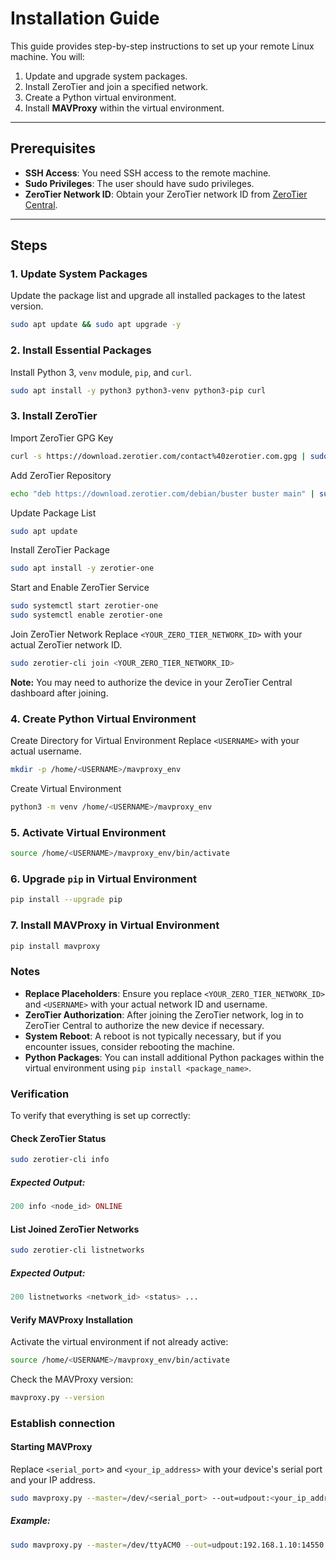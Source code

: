 # Installation Guide

This guide provides step-by-step instructions to set up your remote Linux machine. You will:

1. Update and upgrade system packages.
2. Install ZeroTier and join a specified network.
3. Create a Python virtual environment.
4. Install **MAVProxy** within the virtual environment.

---

## Prerequisites

- **SSH Access**: You need SSH access to the remote machine.
- **Sudo Privileges**: The user should have sudo privileges.
- **ZeroTier Network ID**: Obtain your ZeroTier network ID from [ZeroTier Central](https://my.zerotier.com/).

---

## Steps

### 1. Update System Packages

Update the package list and upgrade all installed packages to the latest version.

```bash
sudo apt update && sudo apt upgrade -y
```

### 2. Install Essential Packages

Install Python 3, `venv` module, `pip`, and `curl`.

```bash
sudo apt install -y python3 python3-venv python3-pip curl
```

### 3. Install ZeroTier
Import ZeroTier GPG Key

```bash
curl -s https://download.zerotier.com/contact%40zerotier.com.gpg | sudo apt-key add -
```

Add ZeroTier Repository
```bash
echo "deb https://download.zerotier.com/debian/buster buster main" | sudo tee /etc/apt/sources.list.d/zerotier.list
```
Update Package List
```bash
sudo apt update
```
Install ZeroTier Package
```bash
sudo apt install -y zerotier-one
```

Start and Enable ZeroTier Service
```bash
sudo systemctl start zerotier-one
sudo systemctl enable zerotier-one
```
Join ZeroTier Network
Replace `<YOUR_ZERO_TIER_NETWORK_ID>` with your actual ZeroTier network ID.
```bash
sudo zerotier-cli join <YOUR_ZERO_TIER_NETWORK_ID>
```

**Note:** You may need to authorize the device in your ZeroTier Central dashboard after joining.

### 4. Create Python Virtual Environment

Create Directory for Virtual Environment
Replace `<USERNAME>` with your actual username.
```bash
mkdir -p /home/<USERNAME>/mavproxy_env
```

Create Virtual Environment
```bash
python3 -m venv /home/<USERNAME>/mavproxy_env
```

### 5. Activate Virtual Environment

```bash
source /home/<USERNAME>/mavproxy_env/bin/activate
```

### 6. Upgrade `pip` in Virtual Environment
```bash
pip install --upgrade pip
```

### 7. Install MAVProxy in Virtual Environment
```bash
pip install mavproxy
```

### Notes
-   **Replace Placeholders**: Ensure you replace `<YOUR_ZERO_TIER_NETWORK_ID>` and `<USERNAME>` with your actual network ID and username.
-   **ZeroTier Authorization**: After joining the ZeroTier network, log in to ZeroTier Central to authorize the new device if necessary.
-   **System Reboot**: A reboot is not typically necessary, but if you encounter issues, consider rebooting the machine.
-   **Python Packages**: You can install additional Python packages within the virtual environment using `pip install <package_name>`.

### Verification
To verify that everything is set up correctly:

#### Check ZeroTier Status
```bash
sudo zerotier-cli info
```
##### Expected Output:

```php
200 info <node_id> ONLINE
```

#### List Joined ZeroTier Networks
```bash
sudo zerotier-cli listnetworks
```

##### Expected Output:
```php
200 listnetworks <network_id> <status> ...
```
#### Verify MAVProxy Installation
Activate the virtual environment if not already active:
```bash
source /home/<USERNAME>/mavproxy_env/bin/activate
```

Check the MAVProxy version:
```bash
mavproxy.py --version
```

### Establish connection
#### Starting MAVProxy
Replace `<serial_port>` and `<your_ip_address>` with your device's serial port and your IP address.
```bash
sudo mavproxy.py --master=/dev/<serial_port> --out=udpout:<your_ip_address>:14550
```

##### Example:
```bash
sudo mavproxy.py --master=/dev/ttyACM0 --out=udpout:192.168.1.10:14550
```